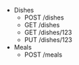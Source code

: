 * Dishes
    * POST /dishes
    * GET /dishes
    * GET /dishes/123
    * PUT /dishes/123
* Meals
    * POST /meals

